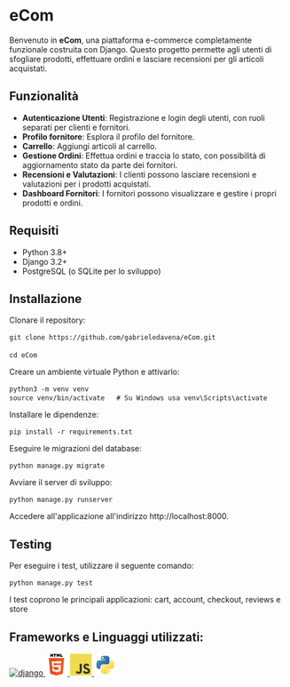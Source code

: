 # eCom

Benvenuto in **eCom**, una piattaforma e-commerce completamente funzionale costruita con Django. Questo progetto permette agli utenti di sfogliare prodotti, effettuare ordini e lasciare recensioni per gli articoli acquistati.

## Funzionalità

- **Autenticazione Utenti**: Registrazione e login degli utenti, con ruoli separati per clienti e fornitori.
- **Profilo fornitore**: Esplora il profilo del fornitore.
- **Carrello**: Aggiungi articoli al carrello.
- **Gestione Ordini**: Effettua ordini e traccia lo stato, con possibilità di aggiornamento stato da parte dei fornitori.
- **Recensioni e Valutazioni**: I clienti possono lasciare recensioni e valutazioni per i prodotti acquistati.
- **Dashboard Fornitori**: I fornitori possono visualizzare e gestire i propri prodotti e ordini.

## Requisiti

- Python 3.8+
- Django 3.2+
- PostgreSQL (o SQLite per lo sviluppo)

## Installazione

Clonare il repository:

    git clone https://github.com/gabrieledavena/eCom.git

    cd eCom


Creare un ambiente virtuale Python e attivarlo:

    python3 -m venv venv
    source venv/bin/activate   # Su Windows usa venv\Scripts\activate

Installare le dipendenze:

    pip install -r requirements.txt

Eseguire le migrazioni del database:

    python manage.py migrate


Avviare il server di sviluppo:

    python manage.py runserver

Accedere all'applicazione all'indirizzo http://localhost:8000.

## Testing

Per eseguire i test, utilizzare il seguente comando:

    python manage.py test

I test coprono le principali applicazioni: cart, account, checkout, reviews e store
## Frameworks e Linguaggi utilizzati:

<p> <a href="https://www.djangoproject.com/" target="_blank" rel="noreferrer"> <img src="https://cdn.worldvectorlogo.com/logos/django.svg" alt="django" width="40" height="40"/> </a> <a href="https://www.w3.org/html/" target="_blank" rel="noreferrer"> <img src="https://raw.githubusercontent.com/devicons/devicon/master/icons/html5/html5-original-wordmark.svg" alt="html5" width="40" height="40"/> </a> <a href="https://developer.mozilla.org/en-US/docs/Web/JavaScript" target="_blank" rel="noreferrer"> <img src="https://raw.githubusercontent.com/devicons/devicon/master/icons/javascript/javascript-original.svg" alt="javascript" width="40" height="40"/> </a> <a href="https://www.python.org" target="_blank" rel="noreferrer"> <img src="https://raw.githubusercontent.com/devicons/devicon/master/icons/python/python-original.svg" alt="python" width="40" height="40"/> </a> </p>
